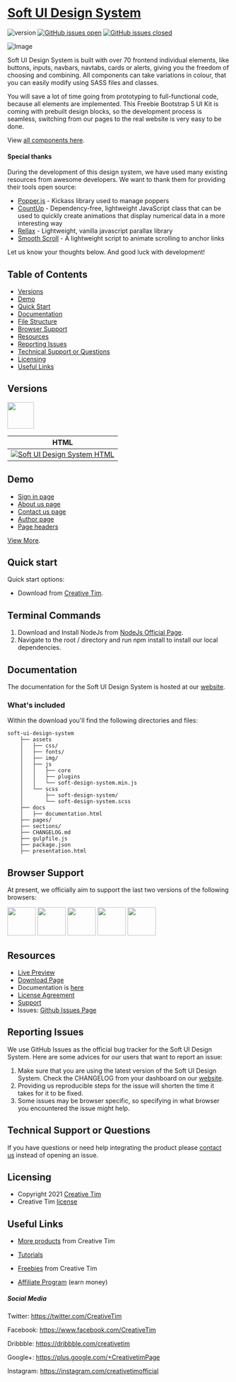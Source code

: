 # [Soft UI Design System](http://demos.creative-tim.com/soft-ui-design-system/presentation.html?ref=readme-suds)

![version](https://img.shields.io/badge/version-1.0.4-blue.svg) [![GitHub issues open](https://img.shields.io/github/issues/creativetimofficial/soft-ui-design-system.svg?maxAge=2592000)](https://github.com/creativetimofficial/soft-ui-design-system/issues?q=is%3Aopen+is%3Aissue) [![GitHub issues closed](https://img.shields.io/github/issues-closed-raw/creativetimofficial/soft-ui-design-system.svg?maxAge=2592000)](https://github.com/creativetimofficial/soft-ui-design-system/issues?q=is%3Aissue+is%3Aclosed)

![Image](https://raw.githubusercontent.com/creativetimofficial/public-assets/master/soft-ui-design-system/opt_sds_free_thumbnail.jpg)

Soft UI Design System is built with over 70 frontend individual elements, like buttons, inputs, navbars, navtabs, cards or alerts, giving you the freedom of choosing and combining. All components can take variations in colour, that you can easily modify using SASS files and classes.

You will save a lot of time going from prototyping to full-functional code, because all elements are implemented. This Freebie Bootstrap 5 UI Kit is coming with prebuilt design blocks, so the development process is seamless, switching from our pages to the real website is very easy to be done.

View [all components here](https://www.creative-tim.com/learning-lab/bootstrap/alerts/soft-ui-design-system?ref=readme-suds).

#### Special thanks
During the development of this design system, we have used many existing resources from awesome developers. We want to thank them for providing their tools open source:
- [Popper.js](https://popper.js.org/) - Kickass library used to manage poppers
- [CountUp](https://inorganik.github.io/countUp.js/) - Dependency-free, lightweight JavaScript class that can be used to quickly create animations that display numerical data in a more interesting way
- [Rellax](https://dixonandmoe.com/rellax/) - Lightweight, vanilla javascript parallax library
- [Smooth Scroll](https://github.com/cferdinandi/smooth-scroll) - A lightweight script to animate scrolling to anchor links

Let us know your thoughts below. And good luck with development!

## Table of Contents

* [Versions](#versions)
* [Demo](#demo)
* [Quick Start](#quick-start)
* [Documentation](#documentation)
* [File Structure](#file-structure)
* [Browser Support](#browser-support)
* [Resources](#resources)
* [Reporting Issues](#reporting-issues)
* [Technical Support or Questions](#technical-support-or-questions)
* [Licensing](#licensing)
* [Useful Links](#useful-links)

## Versions

[<img src="https://s3.amazonaws.com/creativetim_bucket/github/html.png" width="60" height="60" />](https://www.creative-tim.com/product/soft-ui-design-system?ref=readme-suds)

| HTML |
| --- |
| [![Soft UI Design System HTML](https://raw.githubusercontent.com/creativetimofficial/public-assets/master/soft-ui-design-system/opt_sds_free_thumbnail.jpg)](http://demos.creative-tim.com/soft-ui-design-system/presentation.html?ref=readme-suds)

## Demo

- [Sign in page](https://demos.creative-tim.com/soft-ui-design-system/pages/sign-in.html?ref=readme-suds)
- [About us page](https://demos.creative-tim.com/soft-ui-design-system/pages/about-us.html?ref=readme-suds)
- [Contact us page](https://demos.creative-tim.com/soft-ui-design-system/pages/contact-us.html?ref=readme-suds)
- [Author page](https://demos.creative-tim.com/soft-ui-design-system/pages/author.html?ref=readme-suds)
- [Page headers](https://demos.creative-tim.com/soft-ui-design-system/sections/page-sections/hero-sections.html?ref=readme-suds)

[View More](https://demos.creative-tim.com/soft-ui-design-system/presentation.html?ref=readme-suds).

## Quick start

Quick start options:

- Download from [Creative Tim](https://www.creative-tim.com/product/soft-ui-design-system?ref=readme-suds).

## Terminal Commands

1. Download and Install NodeJs from [NodeJs Official Page](https://nodejs.org/en/download/).
2. Navigate to the root / directory and run npm install to install our local dependencies.

## Documentation
The documentation for the Soft UI Design System is hosted at our [website](https://www.creative-tim.com/learning-lab/bootstrap/overview/soft-ui-design-system?ref=readme-suds).

### What's included

Within the download you'll find the following directories and files:

```
soft-ui-design-system
    ├── assets
    │   ├── css/
    │   ├── fonts/
    │   ├── img/
    │   ├── js
    │   │   ├── core
    │   │   ├── plugins
    │   │   └── soft-design-system.min.js
    │   └── scss
    │       ├── soft-design-system/
    │       └── soft-design-system.scss
    ├── docs
    │   ├── documentation.html
    ├── pages/
    ├── sections/
    ├── CHANGELOG.md
    ├── gulpfile.js
    ├── package.json
    ├── presentation.html
```

## Browser Support

At present, we officially aim to support the last two versions of the following browsers:

<img src="https://s3.amazonaws.com/creativetim_bucket/github/browser/chrome.png" width="64" height="64"> <img src="https://s3.amazonaws.com/creativetim_bucket/github/browser/firefox.png" width="64" height="64"> <img src="https://s3.amazonaws.com/creativetim_bucket/github/browser/edge.png" width="64" height="64"> <img src="https://s3.amazonaws.com/creativetim_bucket/github/browser/safari.png" width="64" height="64"> <img src="https://s3.amazonaws.com/creativetim_bucket/github/browser/opera.png" width="64" height="64">

## Resources
- [Live Preview](https://demos.creative-tim.com/soft-ui-design-system/presentation.html?ref=readme-suds)
- [Download Page](https://www.creative-tim.com/product/soft-ui-design-system?ref=readme-suds)
- Documentation is [here](https://www.creative-tim.com/learning-lab/bootstrap/overview/soft-ui-design-system?ref=readme-suds)
- [License Agreement](https://www.creative-tim.com/license?ref=readme-suds)
- [Support](https://www.creative-tim.com/contact-us?ref=readme-suds)
- Issues: [Github Issues Page](https://github.com/creativetimofficial/soft-ui-design-system/issues)

## Reporting Issues
We use GitHub Issues as the official bug tracker for the Soft UI Design System. Here are some advices for our users that want to report an issue:

1. Make sure that you are using the latest version of the Soft UI Design System. Check the CHANGELOG from your dashboard on our [website](https://www.creative-tim.com/product/soft-ui-design-system?ref=readme-suds).
2. Providing us reproducible steps for the issue will shorten the time it takes for it to be fixed.
3. Some issues may be browser specific, so specifying in what browser you encountered the issue might help.

## Technical Support or Questions

If you have questions or need help integrating the product please [contact us](https://www.creative-tim.com/contact-us?ref=readme-suds) instead of opening an issue.

## Licensing

- Copyright 2021 [Creative Tim](https://www.creative-tim.com?ref=readme-suds)
- Creative Tim [license](https://www.creative-tim.com/license?ref=readme-suds)

## Useful Links

- [More products](https://www.creative-tim.com/templates?ref=readme-suds) from Creative Tim

- [Tutorials](https://www.youtube.com/channel/UCVyTG4sCw-rOvB9oHkzZD1w)

- [Freebies](https://www.creative-tim.com/bootstrap-themes/free?ref=readme-suds) from Creative Tim

- [Affiliate Program](https://www.creative-tim.com/affiliates/new?ref=readme-suds) (earn money)

##### Social Media

Twitter: <https://twitter.com/CreativeTim>

Facebook: <https://www.facebook.com/CreativeTim>

Dribbble: <https://dribbble.com/creativetim>

Google+: <https://plus.google.com/+CreativetimPage>

Instagram: <https://instagram.com/creativetimofficial>

